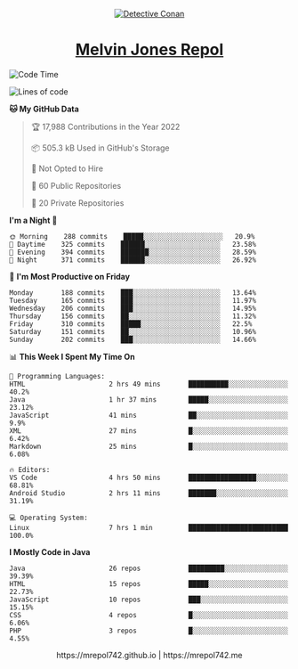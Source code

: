 <p align="center">

<a href="https://mrepol742.github.io">
  <img alt="Detective Conan" src="https://mrepol742-gif-randomizer.vercel.app/api/" /> 
  </a> 
<h1 align="center"><a href="https://mrepol742.github.io/">Melvin Jones Repol</a></h1>
</p>

[comment]: <> (This is a automated generated Data from github action workflow)
[comment]: <> (START OF GENERATED DATA)

<!--START_SECTION:waka-->
![Code Time](http://img.shields.io/badge/Code%20Time-737%20hrs%2013%20mins-blue)

![Lines of code](https://img.shields.io/badge/From%20Hello%20World%20I%27ve%20Written-239%20Thousand%20lines%20of%20code-blue)

**🐱 My GitHub Data** 

> 🏆 17,988 Contributions in the Year 2022
 > 
> 📦 505.3 kB Used in GitHub's Storage 
 > 
> 🚫 Not Opted to Hire
 > 
> 📜 60 Public Repositories 
 > 
> 🔑 20 Private Repositories  
 > 
**I'm a Night 🦉** 

```text
🌞 Morning    288 commits    █████░░░░░░░░░░░░░░░░░░░░   20.9% 
🌆 Daytime    325 commits    ██████░░░░░░░░░░░░░░░░░░░   23.58% 
🌃 Evening    394 commits    ███████░░░░░░░░░░░░░░░░░░   28.59% 
🌙 Night      371 commits    ██████░░░░░░░░░░░░░░░░░░░   26.92%

```
📅 **I'm Most Productive on Friday** 

```text
Monday       188 commits    ███░░░░░░░░░░░░░░░░░░░░░░   13.64% 
Tuesday      165 commits    ███░░░░░░░░░░░░░░░░░░░░░░   11.97% 
Wednesday    206 commits    ███░░░░░░░░░░░░░░░░░░░░░░   14.95% 
Thursday     156 commits    ██░░░░░░░░░░░░░░░░░░░░░░░   11.32% 
Friday       310 commits    █████░░░░░░░░░░░░░░░░░░░░   22.5% 
Saturday     151 commits    ██░░░░░░░░░░░░░░░░░░░░░░░   10.96% 
Sunday       202 commits    ███░░░░░░░░░░░░░░░░░░░░░░   14.66%

```


📊 **This Week I Spent My Time On** 

```text
💬 Programming Languages: 
HTML                     2 hrs 49 mins       ██████████░░░░░░░░░░░░░░░   40.2% 
Java                     1 hr 37 mins        █████░░░░░░░░░░░░░░░░░░░░   23.12% 
JavaScript               41 mins             ██░░░░░░░░░░░░░░░░░░░░░░░   9.9% 
XML                      27 mins             █░░░░░░░░░░░░░░░░░░░░░░░░   6.42% 
Markdown                 25 mins             █░░░░░░░░░░░░░░░░░░░░░░░░   6.08%

🔥 Editors: 
VS Code                  4 hrs 50 mins       █████████████████░░░░░░░░   68.81% 
Android Studio           2 hrs 11 mins       ███████░░░░░░░░░░░░░░░░░░   31.19%

💻 Operating System: 
Linux                    7 hrs 1 min         █████████████████████████   100.0%

```

**I Mostly Code in Java** 

```text
Java                     26 repos            █████████░░░░░░░░░░░░░░░░   39.39% 
HTML                     15 repos            █████░░░░░░░░░░░░░░░░░░░░   22.73% 
JavaScript               10 repos            ███░░░░░░░░░░░░░░░░░░░░░░   15.15% 
CSS                      4 repos             █░░░░░░░░░░░░░░░░░░░░░░░░   6.06% 
PHP                      3 repos             █░░░░░░░░░░░░░░░░░░░░░░░░   4.55%

```



<!--END_SECTION:waka-->

[comment]: <> (END OF GENERATED DATA)

<p align="center"> https://mrepol742.github.io | https://mrepol742.me </p>
